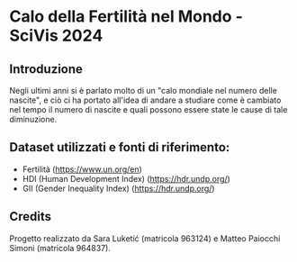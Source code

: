 # Calo della Fertilità nel Mondo - SciVis 2024

## Introduzione

Negli ultimi anni si è parlato molto di un "calo mondiale nel numero delle nascite", e
ciò ci ha portato all'idea di andare a studiare come è cambiato nel tempo il numero
di nascite e quali possono essere state le cause di tale diminuzione.

## Dataset utilizzati e fonti di riferimento:
- Fertilità (https://www.un.org/en)
- HDI (Human Development Index) (https://hdr.undp.org/)
- GII (Gender Inequality Index) (https://hdr.undp.org/)

## Credits

Progetto realizzato da Sara Luketić (matricola 963124) e Matteo Paiocchi Simoni
(matricola 964837).
